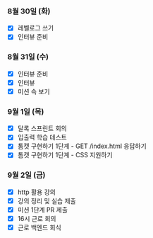 ### 8월 30일 (화)
- [x] 레벨로그 쓰기
- [x] 인터뷰 준비

### 8월 31일 (수)
- [x] 인터뷰 준비
- [x] 인터뷰
- [x] 미션 슥 보기

### 9월 1일 (목)
- [x] 달록 스프린트 회의
- [x] 입출력 학습 테스트
- [x] 톰캣 구현하기 1단계 - GET /index.html 응답하기
- [x] 톰캣 구현하기 1단계 - CSS 지원하기

### 9월 2일 (금)
- [x] http 활용 강의
- [x] 강의 정리 및 실습 제출
- [x] 미션 1단계 PR 제출
- [x] 16시 근로 회의
- [x] 근로 백엔드 회식

